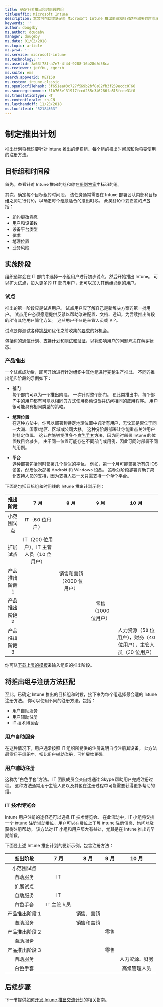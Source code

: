 ```yaml
---
title: 确定针对推出和时间段的组
titlesuffix: Microsoft Intune
description: 本文可帮助你决定向 Microsoft Intune 推出的组和针对这些部署的时间段。
keywords: ''
author: dougeby
ms.author: dougeby
manager: dougeby
ms.date: 01/02/2018
ms.topic: article
ms.prod: ''
ms.service: microsoft-intune
ms.technology: ''
ms.assetid: 3a63f78f-a7e7-4f44-9288-16b28d5d58ca
ms.reviewer: jeffbu, cgerth
ms.suite: ems
search.appverid: MET150
ms.custom: intune-classic
ms.openlocfilehash: 5f651ea03c727f569b2bf8a82fb3f259ecdc0766
ms.sourcegitcommit: 51b763e131917fccd255c346286fa515fcee33f0
ms.translationtype: HT
ms.contentlocale: zh-CN
ms.lasthandoff: 11/20/2018
ms.locfileid: "52184363"
---
```

# <a name="develop-a-rollout-plan"></a>制定推出计划

推出计划将标识要针对 Intune 推出的组织组、每个组的推出时间段和你将要使用的注册方法。

## <a name="targeted-groups-and-timeframes"></a>目标组和时间段

首先，查看针对 Intune 推出的组和你在[用例方案](planning-guide-scenarios.md)中标识的组。

其次，确定每个目标组的时间段。 该任务通常需要在 Intune 部署团队内部和目标组之间进行讨论，以确定每个组最适合的推出时段。 此类讨论中要涵盖的点包括：
* 组的更改意愿
* 用户和设备数
* 设备平台类型
* 要求
* 地理位置
* 业务风险

## <a name="rollout-phases"></a>实施阶段
组织通常会在 IT 部门中选择一小组用户进行初步试点，然后开始推出 Intune。 可以扩大试点，加入更多的 IT 部门用户，还可以加入其他组织组的用户。

### <a name="pilot"></a>试点
推出的第一阶段应是试点用户。 试点用户应了解自己是新解决方案的第一批用户。 试点用户必须愿意提供反馈以帮助改进配置、文档、通知，为后续推出阶段的所有其他用户简化方法。 这些用户不应是主管人员或 VIP。

试点是你测试各种[挑战](planning-guide-deployment-goals.md)和优化之前收集的[要求](planning-guide-requirements.md)的好机会。

包括你的[通信](planning-guide-communication-plan.md)计划、[支持](planning-guide-support-plan.md)计划和[测试和验证](planning-guide-test-validation.md)，以将影响用户的问题解决在萌芽状态。

### <a name="production-rollout"></a>产品推出
一个试点成功后，即可开始进行针对组织中其他组进行完整生产推出。 不同的推出组和阶段的示例如下：

-   **部门** <br/>每个部门可以为一个推出阶段。 一次针对整个部门。 在此类推出中，每个部门中的用户都有可能以相同的方式使用移动设备并访问相同的应用程序。 用户很可能具有相同类型的策略。

-   **地理位置** <br/>在这种方法中，你可以部署到特定地理位置中的所有用户，无论其是否位于同一大洲、国家/地区、区域或公司大楼。 这种分阶段部署让你能重点关注用户的特定位置。 这让你能够提供多个[白色手套](#user-assisted-enrollment)方法，因为同时部署 Intune 的位置数目会减少。 由于同一位置可能存在不同部门或用例，因此可同时部署不同的用例。

-   **平台** <br/>这种部署包括同时部署几个类似的平台。 例如，第一个月可能部署所有的 iOS 设备，然后依次部署 Android 和 Windows 设备。 这种分阶段部署有助于简化支持人员的支持，因为支持人员一次只需支持一个单个平台。

下面是包括目标组和时间线的 Intune 推出计划示例：

| **推出阶段** | **7 月** | **8 月** | **9 月** | **10 月** |
|:---:|:---:|:---:|:---:|:---:|
| 小范围试点 | IT（50 位用户） |  |  |  |                                                         
| 扩展试点 | IT（200 位用户），IT 主管人员（10 位用户） |  |  |  |                                                         
| 产品推出阶段 1 |  | 销售和营销（2000 位用户） |  |  |
| 产品推出阶段 2 |  |  | 零售（1000 位用户） |  |
| 产品推出阶段 3 |  |  |  | 人力资源（50 位用户），财务（40 位用户），主管人员（30 位用户） |

你可以[下载上表的模板](https://gallery.technet.microsoft.com/Intune-deployment-planning-fae156c2?redir=0)来输入组织的推出阶段。
## <a name="match-rollout-groups-to-enrollment-approaches"></a>将推出组与注册方法匹配

至此，已确定 Intune 推出的目标组和时段，接下来为每个组选择最合适的 Intune 注册方法。 你可以使用不同的注册方法，包括：
* 用户自助服务
* 用户辅助注册
* IT 技术博览会

### <a name="user-self-service"></a>用户自助服务

在这种情况下，用户通常按照 IT 组织所提供的注册说明自行注册其设备。 此方法最常用于组织中，相比用户辅助注册，可扩展性更强。

### <a name="user-assisted-enrollment"></a>用户辅助注册

这称为“白色手套”方法。 IT 团队成员会亲自或通过 Skype 帮助用户完成注册过程。 这种方法通常用于主管人员以及其他在注册过程中可能需要获得更多帮助的组。

### <a name="it-tech-fair"></a>IT 技术博览会

Intune 用户注册的途径还可以选择 IT 技术博览会。 在此活动中，IT 小组将安排一个 Intune 注册辅助展位，用户可以在展位上了解 Intune 注册信息、询问以及获得注册帮助。 该方法对 IT 小组和用户都大有益处，尤其是在 Intune 推出的早期阶段。

下面是上述 Intune 推出计划的更新示例，包含注册方法：

| **推出阶段** | **7 月** | **8 月** | **9 月** | **10 月** |
|:---:|:---:|:---:|:---:|:---:|
| 小范围试点 |  |  |  |  |                                                         
| 自助服务 | IT |  |  |  |
| 扩展试点 |  |  |  |  |                                                         
| 自助服务 | IT |  |  |  |
| 白色手套 | IT 主管人员 |  |  |  |
| 产品推出阶段 1 |  | 销售、营销 |  |  |
| 自助服务 |  | 销售和营销 |  |  |
| 产品推出阶段 2 |  |  | 零售 |  |
| 自助服务 |  |  |  |  |
| 产品推出阶段 3 |  |  | 零售 |  |
| 自助服务 |  |  |  | 人力资源、财务 |
| 白色手套 |  |  |  | 高级管理人员 |

## <a name="next-steps"></a>后续步骤

下一节提供[如何开发 Intune 推出交流计划](planning-guide-communication-plan.md)的相关指南。
